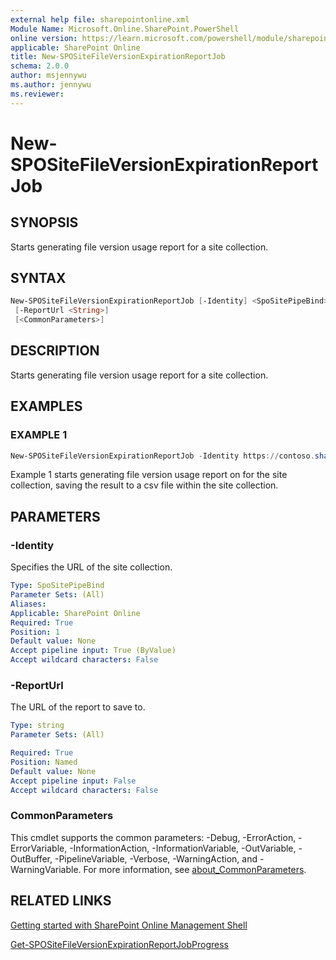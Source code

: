 ```yaml
---
external help file: sharepointonline.xml
Module Name: Microsoft.Online.SharePoint.PowerShell
online version: https://learn.microsoft.com/powershell/module/sharepoint-online/new-spositefileversionexpirationreportjob
applicable: SharePoint Online
title: New-SPOSiteFileVersionExpirationReportJob
schema: 2.0.0
author: msjennywu
ms.author: jennywu
ms.reviewer:
---
```


# New-SPOSiteFileVersionExpirationReportJob

## SYNOPSIS

Starts generating file version usage report for a site collection.

## SYNTAX

```powershell
New-SPOSiteFileVersionExpirationReportJob [-Identity] <SpoSitePipeBind>
 [-ReportUrl <String>]
 [<CommonParameters>]
```

## DESCRIPTION

Starts generating file version usage report for a site collection.

## EXAMPLES

### EXAMPLE 1

```powershell
New-SPOSiteFileVersionExpirationReportJob -Identity https://contoso.sharepoint.com/sites/site1 -ReportUrl "https://contoso.sharepoint.com/sites/sites1/reports/MyReports/VersionReport.csv"
```

Example 1 starts generating file version usage report on for the site collection, saving the result to a csv file within the site collection.

## PARAMETERS

### -Identity

Specifies the URL of the site collection.

```yaml
Type: SpoSitePipeBind
Parameter Sets: (All)
Aliases:
Applicable: SharePoint Online
Required: True
Position: 1
Default value: None
Accept pipeline input: True (ByValue)
Accept wildcard characters: False
```

### -ReportUrl

The URL of the report to save to.

```yaml
Type: string
Parameter Sets: (All)

Required: True
Position: Named
Default value: None
Accept pipeline input: False
Accept wildcard characters: False
```

### CommonParameters

This cmdlet supports the common parameters: -Debug, -ErrorAction, -ErrorVariable, -InformationAction, -InformationVariable, -OutVariable, -OutBuffer, -PipelineVariable, -Verbose, -WarningAction, and -WarningVariable. For more information, see [about_CommonParameters](https://go.microsoft.com/fwlink/?LinkID=113216).

## RELATED LINKS

[Getting started with SharePoint Online Management Shell](https://learn.microsoft.com/powershell/sharepoint/sharepoint-online/connect-sharepoint-online?view=sharepoint-ps)

[Get-SPOSiteFileVersionExpirationReportJobProgress](Get-SPOSiteFileVersionExpirationReportJobProgress.md)